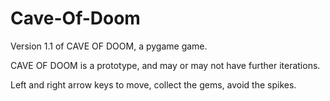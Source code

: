 # Cave-Of-Doom
Version 1.1 of CAVE OF DOOM, a pygame game.

CAVE OF DOOM is a prototype, and may or may not have further iterations.

Left and right arrow keys to move, collect the gems, avoid the spikes. 
